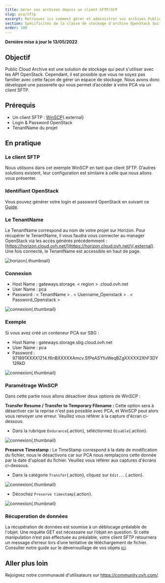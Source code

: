 ```yaml
---
title: Gérer ses archives depuis un client SFTP/SCP
slug: pca/sftp
excerpt: Retrouvez ici comment gérer et administrer vos archives Public Cloud.
section: Spécificités de la classe de stockage d'archive OpenStack Swift
order: 100
---
```


**Dernière mise à jour le 13/05/2022**

## Objectif

Public Cloud Archive est une solution de stockage qui peut s'utiliser avec les API OpenStack. Cependant, il est possible que vous ne soyez pas familier avec cette façon de gérer un espace de stockage. Nous avons donc développé une passerelle qui vous permet d’accéder à votre PCA via un client SFTP.


## Prérequis

- Un client SFTP : [WinSCP](https://winscp.net/eng/download.php){.external}
- Login & Password OpenStack
- TenantName du projet

## En pratique

### Le client SFTP

Nous utilisons dans cet exemple WinSCP en tant que client SFTP. D’autres solutions existent, leur configuration est similaire à celle que nous allons vous présenter.


### Identifiant OpenStack

Vous pouvez générer votre login et password OpenStack en suivant ce [Guide](https://docs.ovh.com/fr/public-cloud/creation-et-suppression-dun-utilisateur-openstack/).


### Le TenantName

Le TenantName correspond au nom de votre projet sur Horizon. Pour récupérer le TenantName, il vous faudra vous connecter au manager OpenStack via les accès générés précédemment : [https://horizon.cloud.ovh.net/](https://horizon.cloud.ovh.net/){.external}. Une fois connecté, le TenantName est accessible en haut de page.


![horizon](images/image1.png){.thumbnail}


### Connexion

- Host Name : gateways.storage. < region > .cloud.ovh.net
- User Name : pca
- Password : < TenantName > . < Username_Openstack > . < Password_Openstack >


![connexion](images/image2.png){.thumbnail}


### Exemple

Si vous avez créé un conteneur PCA sur SBG :

- Host Name : gateways.storage.sbg.cloud.ovh.net
- User Name : pca
- Password : 971891XXXX1214.f6nBXXXXXAmcv.SfPeASYfuWeqBZgXXXXX2XhF3DY12RkD


![connexion](images/image3.png){.thumbnail}


### Paramétrage WinSCP
Dans cette partie nous allons désactiver deux options de WinSCP :

**Transfer Resume / Transfer to Temporary Filename :** Cette option sera à désactiver car la reprise n'est pas possible avec PCA, et WinSCP peut alors vous renvoyer une erreur. Veuillez vous référer à la capture d'écran ci-dessous.

- Dans la rubrique `Endurance`{.action}, séléctionnez `Disable`{.action}.


![connexion](images/conf1.png){.thumbnail}

**Preserve Timestamp :** Le TimeStamp correspond à la date de modification du fichier, nous le désactivons car sur PCA nous remplaçons cette donnée par la date d'upload du fichier. Veuillez vous référer aux captures d'écrans ci-dessous.

- Dans la catégorie `Transfer`{.action}, cliquez sur `Edit...`{.action}.


![connexion](images/conf2.png){.thumbnail}

- Décochez `Preserve timestamp`{.action}.


![connexion](images/conf3.png){.thumbnail}


### Récuperation de données
La récupération de données est soumise à un déblocage préalable de l'objet. Une requête GET est nécessaire sur l’objet en question. Si cette manipulation n’est pas effectuée au préalable, votre client SFTP retournera un message d’erreur lors d’une tentative de téléchargement de fichier. Consulter notre guide sur le déverrouillage de vos objets [ici](https://docs.ovh.com/fr/storage/pca/unlock/).

## Aller plus loin

Rejoignez notre communauté d'utilisateurs sur <https://community.ovh.com/>.
